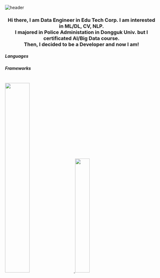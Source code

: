 ![header](https://capsule-render.vercel.app/api?type=waving&color=_hexcode&theme=github_dark_dimmed&height=120&animation=fadeIn&section=footer&text=Pythonzzgr&fontAlign=70)
### <center>Hi there, I am Data Engineer in Edu Tech Corp. I am interested in ML/DL, CV, NLP.<br>I majored in Police Administation in Dongguk Univ. but I certificated AI/Big Data course.<br>Then, I decided to be a Developer and now I am!</center>

##### Languages

##### Frameworks

<br>
<a href="s">
  <img src="https://github-readme-stats.vercel.app/api?username=pythonzzgr&theme=github_dark_dimmed&show_icons=true" width="40%" style="margin-right: 5%;" />
  <img src="https://github-readme-stats.vercel.app/api/top-langs/?username=pythonzzgr&layout=compact&theme=github_dark_dimmed" width="31%" />
</a>
